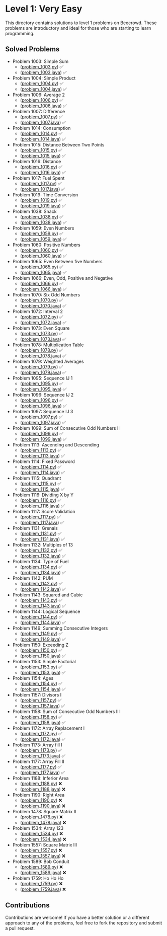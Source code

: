 # Level 1: Very Easy

This directory contains solutions to level 1 problems on Beecrowd. These problems are introductory and ideal for those who are starting to learn programming.

## Solved Problems

- Problem 1003: Simple Sum 
  - ([problem_1003.py](./problem_1003.py)) ✅
  - ([problem_1003.java](./problem_1003.java)) ✅
- Problem 1004: Simple Product 
  - ([problem_1004.py](./problem_1004.py)) ✅
  - ([problem_1004.java](./problem_1004.java)) ✅
- Problem 1006: Average 2 
  - ([problem_1006.py](./problem_1006.py)) ✅
  - ([problem_1006.java](./problem_1006.java)) ✅
- Problem 1007: Difference 
  - ([problem_1007.py](./problem_1007.py)) ✅
  - ([problem_1007.java](./problem_1007.java)) ✅
- Problem 1014: Consumption 
  - ([problem_1014.py](./problem_1014.py)) ✅
  - ([problem_1014.java](./problem_1014.java)) ✅
- Problem 1015: Distance Between Two Points 
  - ([problem_1015.py](./problem_1015.py)) ✅
  - ([problem_1015.java](./problem_1015.java)) ✅
- Problem 1016: Distance 
  - ([problem_1016.py](./problem_1016.py)) ✅
  - ([problem_1016.java](./problem_1016.java)) ✅
- Problem 1017: Fuel Spent
  - ([problem_1017.py](./problem_1017.py)) ✅
  - ([problem_1017.java](./problem_1017.java)) ✅
- Problem 1019: Time Conversion
  - ([problem_1019.py](./problem_1019.py)) ✅
  - ([problem_1019.java](./problem_1019.java)) ✅
- Problem 1038: Snack 
  - ([problem_1038.py](./problem_1038.py)) ✅
  - ([problem_1038.java](./problem_1038.java)) ✅
- Problem 1059: Even Numbers 
  - ([problem_1059.py](./problem_1059.py)) ✅
  - ([problem_1059.java](./problem_1059.java)) ✅
- Problem 1060:	Positive Numbers
  - ([problem_1060.py](./problem_1060.py)) ✅
  - ([problem_1060.java](./problem_1060.java)) ✅
- Problem 1065: Even Between five Numbers
  - ([problem_1065.py](./problem_1065.py)) ✅
  - ([problem_1065.java](./problem_1065.java)) ✅
- Problem 1066: Even, Odd, Positive and Negative
  - ([problem_1066.py](./problem_1066.py)) ✅
  - ([problem_1066.java](./problem_1066.java)) ✅
- Problem 1070: Six Odd Numbers
  - ([problem_1070.py](./problem_1070.py)) ✅
  - ([problem_1070.java](./problem_1070.java)) ✅
- Problem 1072: Interval 2 
  - ([problem_1072.py](./problem_1072.py)) ✅
  - ([problem_1072.java](./problem_1072.java)) ✅
- Problem 1073: Even Square 
  - ([problem_1073.py](./problem_1073.py)) ✅
  - ([problem_1073.java](./problem_1073.java)) ✅
- Problem 1078: Multiplication Table 
  - ([problem_1078.py](./problem_1078.py)) ✅
  - ([problem_1078.java](./problem_1078.java)) ✅
- Problem 1079: Weighted Averages
  - ([problem_1079.py](./problem_1079.py)) ✅
  - ([problem_1079.java](./problem_1079.java)) ✅
- Problem 1095: Sequence IJ 1
  - ([problem_1095.py](./problem_1095.py)) ✅
  - ([problem_1095.java](./problem_1095.java)) ✅
- Problem 1096: Sequence IJ 2
  - ([problem_1096.py](./problem_1096.py)) ✅
  - ([problem_1096.java](./problem_1096.java)) ✅
- Problem 1097: Sequence IJ 3
  - ([problem_1097.py](./problem_1097.py)) ✅
  - ([problem_1097.java](./problem_1097.java)) ✅
- Problem 1099: Sum of Consecutive Odd Numbers II 
  - ([problem_1099.py](./problem_1099.py)) ✅
  - ([problem_1099.java](./problem_1099.java)) ✅
- Problem 1113: Ascending and Descending 
  - ([problem_1113.py](./problem_1113.py)) ✅
  - ([problem_1113.java](./problem_1113.java)) ✅
- Problem 1114: Fixed Password
  - ([problem_1114.py](./problem_1114.py)) ✅
  - ([problem_1114.java](./problem_1114.java)) ✅
- Problem 1115: Quadrant
  - ([problem_1115.py](./problem_1115.py)) ✅
  - ([problem_1115.java](./problem_1115.java)) ✅
- Problem 1116: Dividing X by Y
  - ([problem_1116.py](./problem_1116.py)) ✅
  - ([problem_1116.java](./problem_1116.java)) ✅
- Problem 1117: Score Validation
  - ([problem_1117.py](./problem_1117.py)) ✅ 
  - ([problem_1117.java](./problem_1117.java)) ✅
- Problem 1131: Grenais
  - ([problem_1131.py](./problem_1131.py)) ✅
  - ([problem_1131.java](./problem_1131.java)) ✅
- Problem 1132: Multiples of 13
  - ([problem_1132.py](./problem_1132.py)) ✅
  - ([problem_1132.java](./problem_1132.java)) ✅
- Problem 1134: Type of Fuel
  - ([problem_1134.py](./problem_1134.py)) ✅
  - ([problem_1134.java](./problem_1134.java)) ✅
- Problem 1142: PUM
  - ([problem_1142.py](./problem_1142.py)) ✅
  - ([problem_1142.java](./problem_1142.java)) ✅
- Problem 1143: Squared and Cubic
  - ([problem_1143.py](./problem_1143.py)) ✅
  - ([problem_1143.java](./problem_1143.java)) ✅
- Problem 1144: Logical Sequence
  - ([problem_1144.py](./problem_1144.py)) ✅
  - ([problem_1144.java](./problem_1144.java)) ✅
- Problem 1149: Summing Consecutive Integers
  - ([problem_1149.py](./problem_1149.py)) ✅
  - ([problem_1149.java](./problem_1149.java)) ✅
- Problem 1150: Exceeding Z
  - ([problem_1150.py](./problem_1150.py)) ✅
  - ([problem_1150.java](./problem_1150.java)) ✅
- Problem 1153: Simple Factorial
  - ([problem_1153.py](./problem_1153.py)) ✅
  - ([problem_1153.java](./problem_1153.java)) ✅
- Problem 1154: Ages
  - ([problem_1154.py](./problem_1154.py)) ✅
  - ([problem_1154.java](./problem_1154.java)) ✅
- Problem 1157: Divisors I
  - ([problem_1157.py](./problem_1157.py)) ✅
  - ([problem_1157.java](./problem_1157.java)) ✅
- Problem 1158: Sum of Consecutive Odd Numbers III
  - ([problem_1158.py](./problem_1158.py)) ✅
  - ([problem_1158.java](./problem_1158.java)) ✅
- Problem 1172: Array Replacement I
  - ([problem_1172.py](./problem_1172.py)) ✅
  - ([problem_1172.java](./problem_1172.java)) ✅
- Problem 1173: Array fill I
  - ([problem_1173.py](./problem_1173.py)) ✅
  - ([problem_1173.java](./problem_1173.java)) ✅
- Problem 1177: Array Fill II
  - ([problem_1177.py](./problem_1177.py)) ✅
  - ([problem_1177.java](./problem_1177.java)) ✅
- Problem 1188: Inferior Area
  - ([problem_1188.py](./problem_1188.py)) ❌
  - ([problem_1188.java](./problem_1188.java)) ❌
- Problem 1190: Right Area 
  - ([problem_1190.py](./problem_1190.py)) ❌
  - ([problem_1190.java](./problem_1190.java)) ❌
- Problem 1478: Square Matrix II
  - ([problem_1478.py](./problem_1478.py)) ❌
  - ([problem_1478.java](./problem_1478.java)) ❌
- Problem 1534: Array 123
  - ([problem_1534.py](./problem_1534.py)) ❌
  - ([problem_1534.java](./problem_1534.java)) ❌
- Problem 1557: Square Matrix III
  - ([problem_1557.py](./problem_1557.py)) ❌
  - ([problem_1557.java](./problem_1557.java)) ❌
- Problem 1589: Bob Conduit
  - ([problem_1589.py](./problem_1589.py)) ❌
  - ([problem_1589.java](./problem_1589.java)) ❌
- Problem 1759: Ho Ho Ho
  - ([problem_1759.py](./problem_1759.py)) ❌
  - ([problem_1759.java](./problem_1759.java)) ❌

## Contributions

Contributions are welcome! If you have a better solution or a different approach to any of the problems, feel free to fork the repository and submit a pull request.
